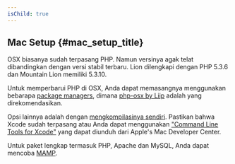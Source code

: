 ```yaml
---
isChild: true
---
```


## Mac Setup  {#mac_setup_title}

OSX biasanya sudah terpasang PHP. Namun versinya agak telat dibandingkan dengan versi stabil terbaru. Lion dilengkapi dengan PHP 5.3.6 dan Mountain Lion memiliki 5.3.10.

Untuk memperbarui PHP di OSX, Anda dapat memasangnya menggunakan bebarapa [package managers][mac-package-managers], dimana
[php-osx by Liip][php-osx-downloads] adalah yang direkomendasikan.

Opsi lainnya adalah dengan [mengkompilasinya sendiri][mac-compile]. Pastikan bahwa Xcode sudah terpasang atau Anda dapat menggunakan ["Command Line Tools for Xcode"][apple-developer] yang dapat diunduh dari Apple's Mac Developer Center.

Untuk paket lengkap termasuk PHP, Apache dan MySQL, Anda dapat mencoba [MAMP][mamp-downloads].

[mac-package-managers]: http://www.php.net/manual/en/install.macosx.packages.php
[mac-compile]: http://www.php.net/manual/en/install.macosx.compile.php
[xcode-gcc-substitution]: https://github.com/kennethreitz/osx-gcc-installer
[apple-developer]: https://developer.apple.com/downloads
[mamp-downloads]: http://www.mamp.info/en/downloads/index.html
[php-osx-downloads]: http://php-osx.liip.ch/
